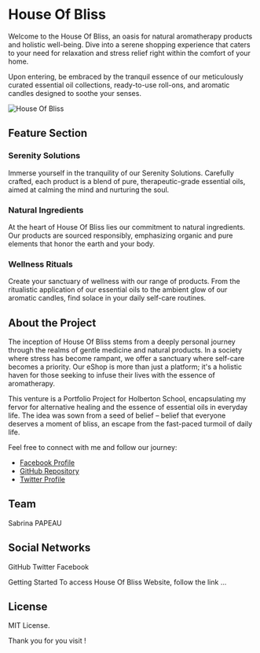# House Of Bliss


Welcome to the House Of Bliss, an oasis for natural aromatherapy products and holistic well-being. Dive into a serene shopping experience that caters to your need for relaxation and stress relief right within the comfort of your home.

Upon entering, be embraced by the tranquil essence of our meticulously curated essential oil collections, ready-to-use roll-ons, and aromatic candles designed to soothe your senses.

![House Of Bliss](https://zupimages.net/up/24/06/1e99.png)

## Feature Section

### Serenity Solutions
Immerse yourself in the tranquility of our Serenity Solutions. Carefully crafted, each product is a blend of pure, therapeutic-grade essential oils, aimed at calming the mind and nurturing the soul.

### Natural Ingredients
At the heart of House Of Bliss lies our commitment to natural ingredients. Our products are sourced responsibly, emphasizing organic and pure elements that honor the earth and your body.

### Wellness Rituals
Create your sanctuary of wellness with our range of products. From the ritualistic application of our essential oils to the ambient glow of our aromatic candles, find solace in your daily self-care routines.

## About the Project

The inception of House Of Bliss stems from a deeply personal journey through the realms of gentle medicine and natural products. In a society where stress has become rampant, we offer a sanctuary where self-care becomes a priority. Our eShop is more than just a platform; it's a holistic haven for those seeking to infuse their lives with the essence of aromatherapy.

This venture is a Portfolio Project for Holberton School, encapsulating my fervor for alternative healing and the essence of essential oils in everyday life. The idea was sown from a seed of belief – belief that everyone deserves a moment of bliss, an escape from the fast-paced turmoil of daily life.


Feel free to connect with me and follow our journey:
- [Facebook Profile](https://www.facebook.com/profile.php?id=61553967928400)
- [GitHub Repository](https://github.com/Holbiwan/House-of-Bliss_eShop.git)
- [Twitter Profile](@Holbiwan_Place)

## Team 
Sabrina PAPEAU

## Social Networks
GitHub
Twitter
Facebook 

Getting Started
To access House Of Bliss Website, follow the link ... 

## License
MIT License.


Thank you for you visit !


